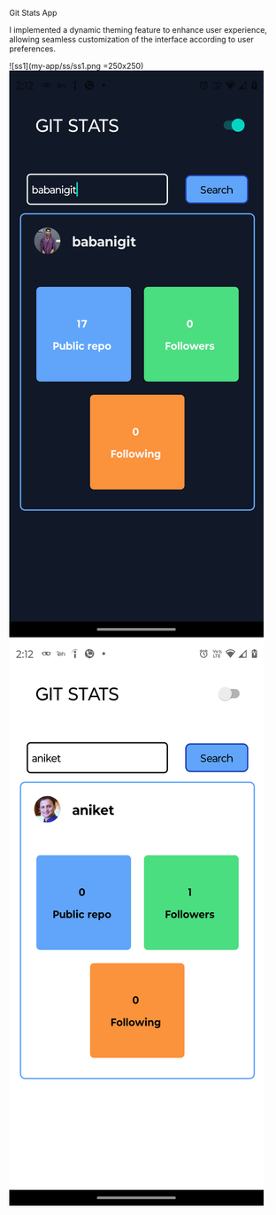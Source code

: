 Git Stats App


 I implemented a dynamic theming feature to enhance user experience, allowing seamless customization of the interface according to user preferences.

![ss1](my-app/ss/ss1.png  =250x250)
![ss2](my-app/ss/ss2.png)
![ss3](my-app/ss/ss3.png)
